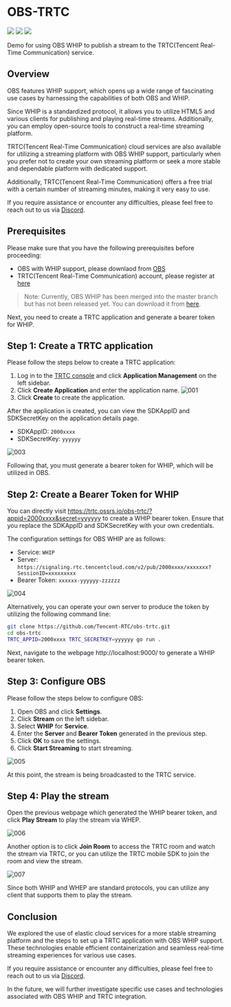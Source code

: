 # OBS-TRTC

[![](https://img.shields.io/twitter/follow/TencentRTC?style=social)](https://twitter.com/TencentRTC)
[![](https://img.shields.io/badge/TencentRTC-YouTube-red)](https://www.youtube.com/@TencentRTC)
[![](https://badgen.net/discord/members/vDHty6ddrZ)](https://discord.gg/vDHty6ddrZ)

Demo for using OBS WHIP to publish a stream to the TRTC(Tencent Real-Time Communication) service.

## Overview

OBS features WHIP support, which opens up a wide range of fascinating use cases by 
harnessing the capabilities of both OBS and WHIP.

Since WHIP is a standardized protocol, it allows you to utilize HTML5 and various 
clients for publishing and playing real-time streams. Additionally, you can employ 
open-source tools to construct a real-time streaming platform.

TRTC(Tencent Real-Time Communication) cloud services are also available for utilizing 
a streaming platform with OBS WHIP support, particularly when you prefer not to create 
your own streaming platform or seek a more stable and dependable platform with dedicated 
support.

Additionally, TRTC(Tencent Real-Time Communication) offers a free trial with a 
certain number of streaming minutes, making it very easy to use.

If you require assistance or encounter any difficulties, please feel free to reach out 
to us via [Discord](https://discord.gg/vDHty6ddrZ).

## Prerequisites

Please make sure that you have the following prerequisites before proceeding:

- OBS with WHIP support, please downlaod from [OBS](https://obsproject.com/)
- TRTC(Tencent Real-Time Communication) account, please register at [here](https://trtc.tencentcloud.com/)

> Note: Currently, OBS WHIP has been merged into the master branch but has not been released yet. 
> You can download it from [here](https://github.com/obsproject/obs-studio/actions/runs/5227109208?pr=7926).

Next, you need to create a TRTC application and generate a bearer token for WHIP.

## Step 1: Create a TRTC application

Please follow the steps below to create a TRTC application:

1. Log in to the [TRTC console](https://console.cloud.tencent.com/trtc) and click **Application Management** on the left sidebar.
2. Click **Create Application** and enter the application name.
![001](https://github.com/Tencent-RTC/obs-trtc/assets/2777660/dce31494-ac4f-4844-b437-de3d244af678)
3. Click **Create** to create the application.

After the application is created, you can view the SDKAppID and SDKSecretKey on the application details page.

* SDKAppID: `2000xxxx`
* SDKSecretKey: `yyyyyy`

![003](https://github.com/Tencent-RTC/obs-trtc/assets/2777660/f54ad443-645a-4089-8dc7-5a34af48a335)

Following that, you must generate a bearer token for WHIP, which will be 
utilized in OBS.

## Step 2: Create a Bearer Token for WHIP

You can directly visit https://trtc.ossrs.io/obs-trtc/?appid=2000xxxx&secret=yyyyyy
to create a WHIP bearer token. Ensure that you replace the SDKAppID and 
SDKSecretKey with your own credentials.

The configuration settings for OBS WHIP are as follows:

* Service: `WHIP`
* Server: `https://signaling.rtc.tencentcloud.com/v2/pub/2000xxxx/xxxxxxx?SessionID=xxxxxxxxx`
* Bearer Token: `xxxxxx-yyyyyy-zzzzzz`

![004](https://github.com/Tencent-RTC/obs-trtc/assets/2777660/29f1ac74-cb3a-4c6e-a3e4-e6c92ea2aab0)

Alternatively, you can operate your own server to produce the token by utilizing 
the following command line:

```bash
git clone https://github.com/Tencent-RTC/obs-trtc.git
cd obs-trtc
TRTC_APPID=2000xxxx TRTC_SECRETKEY=yyyyyy go run .
```

Next, navigate to the webpage http://localhost:9000/ to generate a WHIP bearer token.

## Step 3: Configure OBS

Please follow the steps below to configure OBS:

1. Open OBS and click **Settings**.
2. Click **Stream** on the left sidebar.
3. Select **WHIP** for **Service**.
4. Enter the **Server** and **Bearer Token** generated in the previous step.
5. Click **OK** to save the settings.
6. Click **Start Streaming** to start streaming.

![005](https://github.com/Tencent-RTC/obs-trtc/assets/2777660/612ad0f9-9927-4b48-82da-8ac388dece80)

At this point, the stream is being broadcasted to the TRTC service.

## Step 4: Play the stream

Open the previous webpage which generated the WHIP bearer token, and click **Play Stream** 
to play the stream via WHEP.

![006](https://github.com/Tencent-RTC/obs-trtc/assets/2777660/2e727bce-6d2b-47c8-b214-6fc320b1291a)

Another option is to click **Join Room** to access the TRTC room and watch the stream via 
TRTC, or you can utilize the TRTC mobile SDK to join the room and view the stream.

![007](https://github.com/Tencent-RTC/obs-trtc/assets/2777660/0a18bd36-e1f3-4070-bc89-95218785cb95)

Since both WHIP and WHEP are standard protocols, you can utilize any client that supports 
them to play the stream.

## Conclusion

We explored the use of elastic cloud services for a more stable streaming platform and the 
steps to set up a TRTC application with OBS WHIP support. These technologies enable efficient 
containerization and seamless real-time streaming experiences for various use cases.

If you require assistance or encounter any difficulties, please feel free to reach out
to us via [Discord](https://discord.gg/vDHty6ddrZ).

In the future, we will further investigate specific use cases and technologies associated
with OBS WHIP and TRTC integration.

